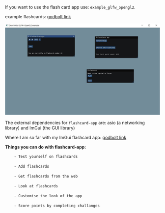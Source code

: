 If you want to use the flash card app use: `example_glfw_opengl2`.

example flashcards: 
[godbolt link](https://godbolt.org/z/Ys3G3d6rM)

![alt text](https://github.com/robertshepherdcpp/robertshepherdcpp/blob/main/imgui_cpp_flashcard_app.JPG)

The external dependencies for `flashcard-app` are: asio (a networking library) and ImGui (the GUI library)

Where I am so far with my ImGui flashcard app: [godbolt link](https://godbolt.org/z/Kr9Prq8r3)

**Things you can do with flashcard-app:**
```
    - Test yourself on flashcards
    
    - Add flashcards
    
    - Get flashcards from the web
    
    - Look at flashcards
    
    - Customise the look of the app
    
    - Score points by completing challanges
```
